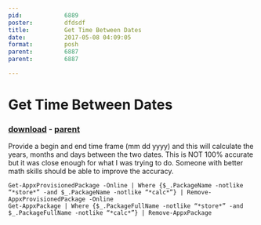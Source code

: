 ```yaml
---
pid:            6889
poster:         dfdsdf
title:          Get Time Between Dates
date:           2017-05-08 04:09:05
format:         posh
parent:         6887
parent:         6887

---
```


# Get Time Between Dates

### [download](6889.ps1) - [parent](6887.md)

Provide a begin and end time frame (mm dd yyyy) and this will calculate the years, months and days between the two dates.  This is NOT 100% accurate but it was close enough for what I was trying to do.  Someone with better math skills should be able to improve the accuracy.

```posh
Get-AppxProvisionedPackage -Online | Where {$_.PackageName -notlike “*store*” -and $_.PackageName -notlike “*calc*”} | Remove-AppxProvisionedPackage -Online
Get-AppxPackage | Where {$_.PackageFullName -notlike “*store*” -and $_.PackageFullName -notlike “*calc*”} | Remove-AppxPackage
```
